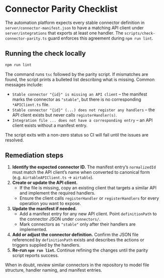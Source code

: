 # Connector Parity Checklist

The automation platform expects every stable connector definition in
`server/connector-manifest.json` to have a matching API client under
`server/integrations` that exports at least one handler. The
`scripts/check-connector-parity.ts` guard enforces this agreement during
`npm run lint`.

## Running the check locally

```bash
npm run lint
```

The command runs `tsc` followed by the parity script. If mismatches are
found, the script prints a bulleted list describing what is missing.
Common messages include:

- `Stable connector "{id}" is missing an API client` – the manifest marks
the connector as `"stable"`, but there is no corresponding
`*APIClient.ts` file.
- `Stable connector "{id}" (...) does not register any handlers` – the
API client exists but never calls `registerHandler(s)`.
- `Integration file ... does not have a corresponding entry` – an API
client exists without a manifest entry.

The script exits with a non-zero status so CI will fail until the issues
are resolved.

## Remediation steps

1. **Identify the expected connector ID.** The manifest entry’s
   `normalizedId` must match the API client’s name when converted to
   canonical form (e.g. `AirtableAPIClient.ts` → `airtable`).
2. **Create or update the API client.**
   - If the file is missing, copy an existing client that targets a
     similar API and implement the required handlers.
   - Ensure the client calls `registerHandler` or `registerHandlers` for
     every operation you want to expose.
3. **Update the manifest if needed.**
   - Add a manifest entry for any new API client. Point
     `definitionPath` to the connector JSON under `connectors/`.
   - Mark connectors as `"stable"` only after their handlers are
     implemented.
4. **Add or adjust the connector definition.** Confirm the JSON file
   referenced by `definitionPath` exists and describes the actions or
   triggers supplied by the handlers.
5. **Re-run `npm run lint`.** Continue refining the changes until the
   parity script reports success.

When in doubt, review similar connectors in the repository to model file
structure, handler naming, and manifest entries.
